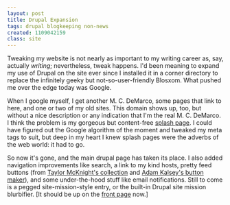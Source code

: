 ```yaml
---
layout: post
title: Drupal Expansion
tags: drupal blogkeeping non-news
created: 1109042159
class: site
---
```

Tweaking my website is not nearly as important to my writing career as, say, actually *writing*; nevertheless, tweak happens.  I'd been meaning to expand my use of Drupal on the site ever since I installed it in a corner directory to replace the infinitely geeky but not-so-user-friendly Blosxom.  What pushed me over the edge today was Google.

When I google myself, I get another M. C. DeMarco, some pages that link to here, and one or two of my old sites.  This domain shows up, too, but without a nice description or any indication that I'm the real M. C. DeMarco.  I think the problem is my gorgeous but content-free [splash page](/index.html).  I could have figured out the Google algorithm of the moment and tweaked my meta tags to suit, but deep in my heart I knew splash pages were the adverbs of the web world:  it had to go.

So now it's gone, and the main drupal page has taken its place.  I also added navigation improvements like search, a link to my kind hosts, pretty feed buttons (from [Taylor McKnight's collection](http://www.gtmcknight.com/buttons/feeds.php) and [Adam Kalsey's button maker](http://kalsey.com/tools/buttonmaker/)), and some under-the-hood stuff like email notifications.  Still to come is a pegged site-mission-style entry, or the built-in Drupal site mission blurbifier.  [It should be up on the [front page](/) now.]

